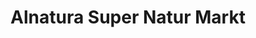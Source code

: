---
title: "Alnatura Super Natur Markt"
url: /filderstadt/alnatura-super-natur-markt/
shop: Supermarkt
---